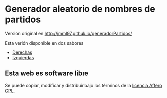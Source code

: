 # Generador aleatorio de nombres de partidos

Versión original en http://jmml97.github.io/generadorPartidos/

Esta verión disponible en dos sabores: 
 - [Derechas](http://jj.github.io/generadorPartidos/?derechas)
 - [Izquierdas](http://jj.github.io/generadorPartidos/)

## Esta web es software libre

Se puede copiar, modificar y distribuir bajo los términos de la [licencia Affero GPL](LICENSE). 
